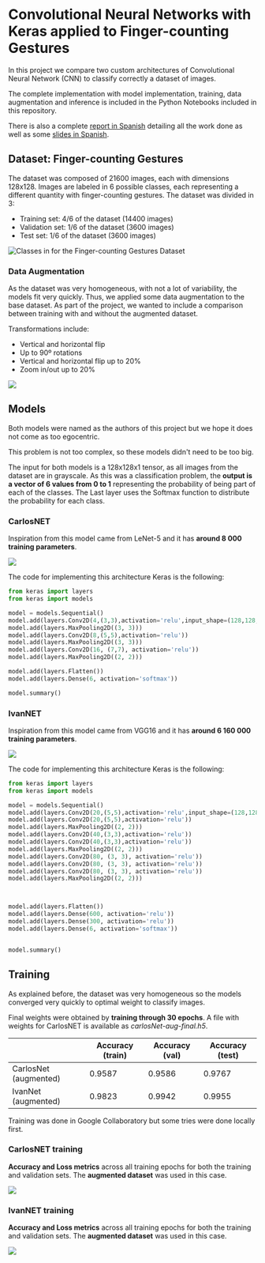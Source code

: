 # Convolutional Neural Networks with Keras applied to Finger-counting Gestures

In this project we compare two custom architectures of Convolutional Neural Network (CNN) to classify correctly a dataset of images.

The complete implementation with model implementation, training, data augmentation and inference is included in the Python Notebooks included in this repository.

There is also a complete [report in Spanish](documents/IA-2020-keras-finger-counting-classification_es.pdf) detailing all the work done as well as some [slides in Spanish](documents/IA-defense-30-06-2020_es.pdf).

## Dataset: Finger-counting Gestures

The dataset was composed of 21600 images, each with dimensions 128x128. Images are labeled in 6 possible classes, each representing a different quantity with finger-counting gestures. The dataset was divided in 3:

* Training set: 4/6 of the dataset (14400 images)
* Validation set: 1/6 of the dataset (3600 images)
* Test set: 1/6 of the dataset (3600 images)

![Classes in for the Finger-counting Gestures Dataset](documents/images/dataset-overview-classes-735x638.png)

### Data Augmentation

As the dataset was very homogeneous, with not a lot of variability, the models fit very quickly. Thus, we applied some data augmentation to the base dataset. As part of the project, we wanted to include a comparison between training with and without the augmented dataset.

Transformations include:

* Vertical and horizontal flip
* Up to 90º rotations
* Vertical and horizontal flip up to 20% 
* Zoom in/out up to 20%

![](documents/images/dataset-augmented-overview-735x488.png)

## Models

Both models were named as the authors of this project but we hope it does not come as too egocentric. 

This problem is not too complex, so these models didn't need to be too big.

The input for both models is a 128x128x1 tensor, as all images from the dataset are in grayscale. As this was a classification problem, the **output is a vector of 6 values from 0 to 1** representing the probability of being part of each of the classes. The Last layer uses the Softmax function to distribute the probability for each class.

### CarlosNET

Inspiration from this model came from LeNet-5 and it has **around 8 000 training parameters**.



![](documents/images/CarlosNet-architecture.jpg)

The code for implementing this architecture Keras is the following:

```python
from keras import layers
from keras import models

model = models.Sequential()
model.add(layers.Conv2D(4,(3,3),activation='relu',input_shape=(128,128,1)))
model.add(layers.MaxPooling2D((3, 3)))
model.add(layers.Conv2D(8,(5,5),activation='relu'))
model.add(layers.MaxPooling2D((3, 3)))
model.add(layers.Conv2D(16, (7,7), activation='relu'))
model.add(layers.MaxPooling2D((2, 2)))

model.add(layers.Flatten())
model.add(layers.Dense(6, activation='softmax'))

model.summary()
```

### IvanNET

Inspiration from this model came from VGG16 and it has **around 6 160 000 training parameters**.

![](documents/images/IvanNet-architecture.jpg)

The code for implementing this architecture Keras is the following:

```python
from keras import layers
from keras import models

model = models.Sequential()
model.add(layers.Conv2D(20,(5,5),activation='relu',input_shape=(128,128,1)))
model.add(layers.Conv2D(20,(5,5),activation='relu'))
model.add(layers.MaxPooling2D((2, 2)))
model.add(layers.Conv2D(40,(3,3),activation='relu'))
model.add(layers.Conv2D(40,(3,3),activation='relu'))
model.add(layers.MaxPooling2D((2, 2)))
model.add(layers.Conv2D(80, (3, 3), activation='relu'))
model.add(layers.Conv2D(80, (3, 3), activation='relu'))
model.add(layers.Conv2D(80, (3, 3), activation='relu'))
model.add(layers.MaxPooling2D((2, 2)))



model.add(layers.Flatten())
model.add(layers.Dense(600, activation='relu'))
model.add(layers.Dense(300, activation='relu'))
model.add(layers.Dense(6, activation='softmax'))


model.summary()
```

## Training

As explained before, the dataset was very homogeneous so the models converged very quickly to optimal weight to classify images.

Final weights were obtained by **training through 30 epochs**. A file with weights for CarlosNET is available as *carlosNet-aug-final.h5*.

|                       | Accuracy (train) | Accuracy (val) | Accuracy (test) |
| --------------------- | ---------------- | -------------- | --------------- |
| CarlosNet (augmented) | 0.9587           | 0.9586         | 0.9767          |
| IvanNet (augmented)   | 0.9823           | 0.9942         | 0.9955          |

Training was done in Google Collaboratory but some tries were done locally first.

### CarlosNET training

**Accuracy and Loss metrics** across all training epochs for both the training and validation sets. The **augmented dataset** was used in this case.

![](documents/images/CarlosNet_aug-training.png)

### IvanNET training

**Accuracy and Loss metrics** across all training epochs for both the training and validation sets. The **augmented dataset** was used in this case.

![](documents/images/IvanNet_aug-training.png)
